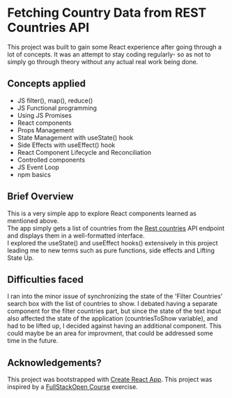 # Fetching Country Data from REST Countries API

This project was built to gain some React experience after going through a lot of concepts. It was an attempt to stay coding regularly- so as not
to simply go through theory without any actual real work being done.

## Concepts applied
- JS filter(), map(), reduce()
- JS Functional programming
- Using JS Promises
- React components
- Props Management
- State Management with useState() hook
- Side Effects with useEffect() hook
- React Component Lifecycle and Reconciliation
- Controlled components
- JS Event Loop
- npm basics

## Brief Overview
This is a very simple app to explore React components learned as mentioned above.  
The app simply gets a list of countries from the [Rest countries]() API endpoint and displays them in a well-formatted interface.  
I explored the useState() and useEffect hooks() extensively in this project leading me to new terms such as pure functions, side effects and
Lifting State Up.

## Difficulties faced
I ran into the minor issue of synchronizing the state of the 'Filter Countries' search box with the list of countries to show. I debated having a separate component for the filter countries part, but since the state of the text input also affected the state of the application (countriesToShow variable), and had to be lifted up, I decided against having an additional component. This could maybe be an area for improvment, that could be addressed some time in the future.

## Acknowledgements?
This project was bootstrapped with [Create React App](https://github.com/facebook/create-react-app).
This project was inspired by a [FullStackOpen Course](https://fullstackopen.com/en/) exercise.


